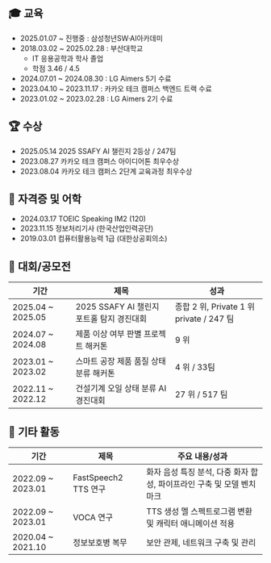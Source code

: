 ## 🎓 교육

- 2025.01.07 ~ 진행중 : 삼성청년SW·AI아카데미
- 2018.03.02 ~ 2025.02.28 : 부산대학교
    - IT 응용공학과 학사 졸업
    - 학점 3.46 / 4.5
- 2024.07.01 ~ 2024.08.30 : LG Aimers 5기 수료
- 2023.04.10 ~ 2023.11.17 : 카카오 테크 캠퍼스 백엔드 트랙 수료
- 2023.01.02 ~ 2023.02.28 : LG Aimers 2기 수료

## 🏆 수상

- 2025.05.14 2025 SSAFY AI 챌린지 2등상 / 247팀
- 2023.08.27 카카오 테크 캠퍼스 아이디어톤 최우수상
- 2023.08.04 카카오 테크 캠퍼스 2단계 교육과정 최우수상

## 📝 자격증 및 어학

- 2024.03.17 TOEIC Speaking IM2 (120)
- 2023.11.15 정보처리기사 (한국산업인력공단)
- 2019.03.01 컴퓨터활용능력 1급 (대한상공회의소)

## 🎯 대회/공모전

| 기간 | 제목 | 성과 |
| --- | --- | --- |
| 2025.04 ~ 2025.05 | 2025 SSAFY AI 챌린지 포트홀 탐지 경진대회 | 종합 2 위, Private 1 위 private / 247 팀 |
| 2024.07 ~ 2024.08 | 제품 이상 여부 판별 프로젝트 해커톤 | 9 위 |
| 2023.01 ~ 2023.02 | 스마트 공장 제품 품질 상태 분류 해커톤 | 4 위 / 33팀 |
| 2022.11 ~ 2022.12 | 건설기계 오일 상태 분류 AI 경진대회 | 27 위 / 517 팀 |

## 🚀 기타 활동

| 기간 | 제목 | 주요 내용/성과 |
| --- | --- | --- |
| 2022.09 ~ 2023.01 | FastSpeech2 TTS 연구 | 화자 음성 특징 분석, 다중 화자 합성, 파이프라인 구축 및 모델 벤치마크 |
| 2022.09 ~ 2023.01 | VOCA 연구 | TTS 생성 멜 스펙트로그램 변환 및 캐릭터 애니메이션 적용 |
| 2020.04 ~ 2021.10 | 정보보호병 복무 | 보안 관제, 네트워크 구축 및 관리 |
